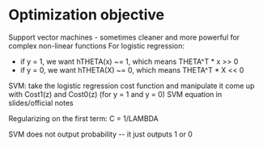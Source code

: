 # Optimization objective
Support vector machines - sometimes cleaner and more powerful for complex non-linear functions
For logistic regression:
* if y = 1, we want hTHETA(x) ~= 1, which means THETA^T * x >> 0
* if y = 0, we want hTHETA(X) ~= 0, which means THETA^T * X << 0

SVM: take the logistic regression cost function and manipulate it
come up with Cost1(z) and Cost0(z) (for y = 1 and y = 0)
SVM equation in slides/official notes

Regularizing on the first term: C = 1/LAMBDA

SVM does not output probability -- it just outputs 1 or 0